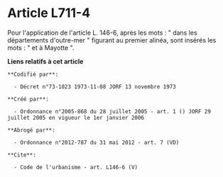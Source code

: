 # Article L711-4

Pour l'application de l'article L. 146-6, après les mots : " dans les départements d'outre-mer " figurant au premier alinéa,
sont insérés les mots : " et à Mayotte ".

**Liens relatifs à cet article**

	**Codifié par**:

	  - Décret n°73-1023 1973-11-08 JORF 13 novembre 1973

	**Créé par**:

	  - Ordonnance n°2005-868 du 28 juillet 2005 - art. 1 () JORF 29 juillet 2005 en vigueur le 1er janvier 2006

	**Abrogé par**:

	  - Ordonnance n°2012-787 du 31 mai 2012 - art. 7 (VD)

	**Cite**:

	  - Code de l'urbanisme - art. L146-6 (V)
